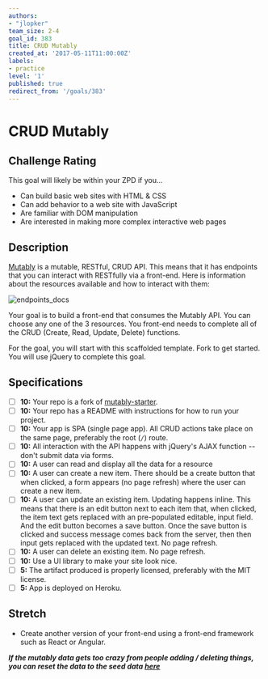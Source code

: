 ```yaml
---
authors:
- "jlopker"
team_size: 2-4
goal_id: 383
title: CRUD Mutably
created_at: '2017-05-11T11:00:00Z'
labels:
- practice
level: '1'
published: true
redirect_from: '/goals/383'
---
```


# CRUD Mutably

## Challenge Rating

This goal will likely be within your ZPD if you...

- Can build basic web sites with HTML & CSS
- Can add behavior to a web site with JavaScript
- Are familiar with DOM manipulation
- Are interested in making more complex interactive web pages

## Description

[Mutably](http://mutably.herokuapp.com/) is a mutable, RESTful, CRUD API. This means that it has endpoints that you can interact with RESTfully via a front-end. Here is information about the resources available and how to interact with them:

![endpoints_docs](https://cloud.githubusercontent.com/assets/3010270/25961688/ffb6e8f8-362f-11e7-9dd3-6d6954a7e2a8.jpg)

Your goal is to build a front-end that consumes the Mutably API. You can choose any one of the 3 resources. You front-end needs to complete all of the CRUD (Create, Read, Update, Delete) functions.

For the goal, you will start with this scaffolded template. Fork to get started. You will use jQuery to complete this goal.

## Specifications

- [ ] __10:__ Your repo is a fork of [mutably-starter](https://github.com/GuildCrafts/mutably-starter).
- [ ] __10:__ Your repo has a README with instructions for how to run your project.
- [ ] __10:__ Your app is SPA (single page app). All CRUD actions take place on the same page, preferably the root (`/`) route.
- [ ] __10:__ All interaction with the API happens with jQuery's AJAX function -- don't submit data via forms.
- [ ] __10:__ A user can read and display all the data for a resource
- [ ] __10:__ A user can create a new item. There should be a create button that when clicked, a form appears (no page refresh) where the user can create a new item.
- [ ] __10:__ A user can update an existing item. Updating happens inline. This means that there is an edit button next to each item that, when clicked, the item text gets replaced with an pre-populated editable, input field. And the edit button becomes a save button. Once the save button is clicked and success message comes back from the server, then then input gets replaced with the updated text. No page refresh.
- [ ] __10:__ A user can delete an existing item. No page refresh.
- [ ] __10:__ Use a UI library to make your site look nice.
- [ ] __5:__ The artifact produced is properly licensed, preferably with the MIT license.
- [ ] __5:__ App is deployed on Heroku.

## Stretch

- Create another version of your front-end using a front-end framework such as React or Angular.

***If the mutably data gets too crazy from people adding / deleting things, you can reset the data to the seed data [here](http://mutably.herokuapp.com/)***
